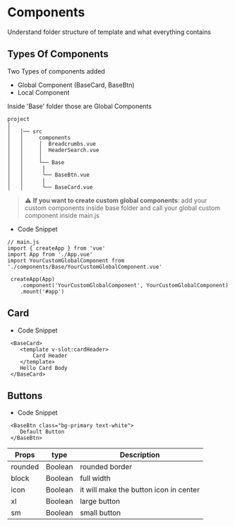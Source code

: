 # Components
 Understand folder structure of template and what everything contains


## Types Of Components
Two Types of components added
- Global Component (BaseCard, BaseBtn)
- Local Component


Inside 'Base' folder those are Global Components




```
project
│ 
│   │── src
│   │     components
│   │     │  Breadcrumbs.vue
│   │     │  HeaderSearch.vue
│   │     │  
│   │     └── Base 
│   │      │
│   │      └── BaseBtn.vue
│   │      │
│   │      └── BaseCard.vue

```
> :warning: **If you want to create custom global components**: add your custom components inside base folder and call your global custom component inside main.js

- Code Snippet

```javascript{5-6,12-17,19}
// main.js 
import { createApp } from 'vue'
import App from './App.vue'
import YourCustomGlobalComponent from './components/Base/YourCustomGlobalComponent.vue'

 createApp(App)
    .component('YourCustomGlobalComponent', YourCustomGlobalComponent)
    .mount('#app')
```


## Card

- Code Snippet

```javascript{5-6,12-17,19}
 <BaseCard>
    <template v-slot:cardHeader>
        Card Header
    </template>
    Hello Card Body
 </BaseCard>
```

## Buttons

- Code Snippet

```javascript{5-6,12-17,19}
 <BaseBtn class="bg-primary text-white">
    Default Button
 </BaseBtn>
```

| Props | type | Description
| ----------- | ----------- | ----------- |
| rounded | Boolean |  rounded border 
| block | Boolean |  full width
| icon | Boolean |  it will make the button icon in center
| xl | Boolean |    large button
| sm | Boolean |    small button

